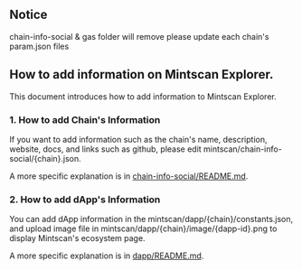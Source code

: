 ## Notice
chain-info-social & gas folder will remove
please update each chain's param.json files

## How to add information on Mintscan Explorer.

This document introduces how to add information to Mintscan Explorer.

### 1. How to add Chain's Information

If you want to add information such as the chain's name, description, website, docs, and links such as github, please edit mintscan/chain-info-social/{chain}.json.

A more specific explanation is in [chain-info-social/README.md](./chain-info-social/README.md).

### 2. How to add dApp's Information

You can add dApp information in the mintscan/dapp/{chain}/constants.json, and upload image file in mintscan/dapp/{chain}/image/{dapp-id}.png to display Mintscan's ecosystem page.

A more specific explanation is in [dapp/README.md](./dapp/README.md).
